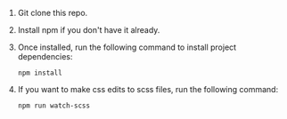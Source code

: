 1. Git clone this repo.

2. Install npm if you don't have it already.

3. Once installed, run the following command to install project dependencies:

    `npm install`
  
4. If you want to make css edits to scss files, run the following command:

    `npm run watch-scss`

